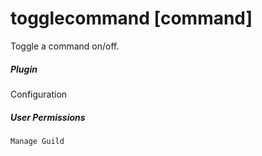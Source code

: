# togglecommand [command]

Toggle a command on/off.
			

##### Plugin
Configuration


##### User Permissions
`Manage Guild`
